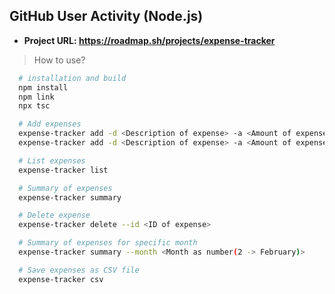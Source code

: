 ## GitHub User Activity (Node.js)

- **Project URL: https://roadmap.sh/projects/expense-tracker**

> How to use?

```bash
  # installation and build
  npm install
  npm link
  npx tsc

  # Add expenses
  expense-tracker add -d <Description of expense> -a <Amount of expense>
  expense-tracker add -d <Description of expense> -a <Amount of expense>

  # List expenses
  expense-tracker list

  # Summary of expenses
  expense-tracker summary

  # Delete expense
  expense-tracker delete --id <ID of expense>

  # Summary of expenses for specific month
  expense-tracker summary --month <Month as number(2 -> February)>

  # Save expenses as CSV file
  expense-tracker csv
```
